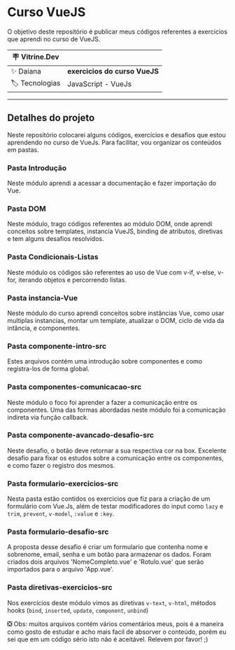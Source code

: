 # Curso VueJS

O objetivo deste repositório é publicar meus códigos referentes a exercicios que aprendi no curso de VueJS.

| :placard: Vitrine.Dev |     |
| -------------  | --- |
| :sparkles: Daiana        | **exercicios do curso VueJS**
| :label: Tecnologias | JavaScript -  VueJs

---

## Detalhes do projeto

Neste repositório colocarei alguns códigos, exercícios e desafios que estou aprendendo no curso de VueJs. Para facilitar, vou organizar os conteúdos em pastas.

### Pasta Introdução
Neste módulo aprendi a acessar a documentação e fazer importação do Vue.

### Pasta DOM
Neste módulo, trago códigos referentes ao módulo DOM, onde aprendi conceitos sobre templates, instancia VueJS, binding de atributos, diretivas e tem alguns desafios resolvidos.

### Pasta Condicionais-Listas
Neste módulo os códigos são referentes ao uso de Vue com v-if, v-else, v-for, iterando objetos e percorrendo listas.

### Pasta instancia-Vue
Neste módulo do curso aprendi conceitos sobre instâncias Vue, como usar multiplas instancias, montar um template, atualizar o DOM, ciclo de vida da intância, e componentes.

### Pasta componente-intro-src
Estes arquivos contém uma introdução sobre componentes e como registra-los de forma global.

### Pasta componentes-comunicacao-src
Neste módulo o foco foi aprender a fazer a comunicação entre os componentes. Uma das formas abordadas neste módulo foi a comunicação indireta via 
função callback.

### Pasta componente-avancado-desafio-src
Neste desafio, o botão deve retornar a sua respectiva cor na box. Excelente desafio para fixar os estudos sobre a comunicação entre os componentes, e como fazer o registro dos mesmos.

### Pasta formulario-exercicios-src
Nesta pasta estão contidos os exercicios que fiz para a criação de um formulário com Vue.Js, além de testar modificadores do input como <code>lazy</code> e <code>trim</code>, <code>prevent</code>, <code>v-model</code>, <code>:value</code> e <code>:key</code>.

### Pasta formulario-desafio-src
A proposta desse desafio é criar um formulario que contenha nome e sobrenome, email, senha e um botão para armazenar os dados. Foram criados dois arquivos 'NomeCompleto.vue' e 'Rotulo.vue' que serão importados para o arquivo 'App.vue'.

### Pasta diretivas-exercicios-src
Nos exercícios deste módulo vimos as diretivas <code>v-text</code>, <code>v-html</code>, métodos hooks (<code>bind</code>, <code>inserted</code>, <code>update</code>, <code>component</code>, <code>unbind</code>)

❎ Obs: muitos arquivos contém vários comentários meus, pois é a maneira como gosto de estudar e acho mais facil de absorver o conteúdo, porém eu sei que em um código sério isto não é aceitável. Relevem por favor! ;)



